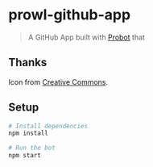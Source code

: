 # prowl-github-app

> A GitHub App built with [Probot](https://github.com/probot/probot) that

## Thanks

Icon from [Creative Commons](https://openclipart.org/detail/183951/cats-eye).

## Setup

```sh
# Install dependencies
npm install

# Run the bot
npm start
```


